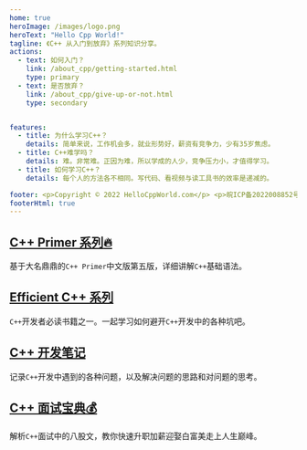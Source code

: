 ```yaml
---
home: true
heroImage: /images/logo.png
heroText: "Hello Cpp World!"
tagline: 《C++ 从入门到放弃》系列知识分享。
actions:
  - text: 如何入门？
    link: /about_cpp/getting-started.html
    type: primary
  - text: 是否放弃？
    link: /about_cpp/give-up-or-not.html
    type: secondary


features:
  - title: 为什么学习C++？
    details: 简单来说，工作机会多，就业形势好，薪资有竞争力，少有35岁焦虑。
  - title: C++难学吗？
    details: 难。非常难。正因为难，所以学成的人少，竞争压力小，才值得学习。
  - title: 如何学习C++？
    details: 每个人的方法各不相同。写代码、看视频与读工具书的效率是递减的。

footer: <p>Copyright © 2022 HelloCppWorld.com</p> <p>皖ICP备2022008852号-1</p>
footerHtml: true
---
```


## [C++ Primer 系列:fire:](./cpp_primer/)
基于大名鼎鼎的`C++ Primer`中文版第五版，详细讲解`C++`基础语法。

## [Efficient C++ 系列](./efficient_cpp/)
`C++`开发者必读书籍之一。一起学习如何避开`C++`开发中的各种坑吧。

## [C++ 开发笔记](./cpp_dev_notes/)
记录`C++`开发中遇到的各种问题，以及解决问题的思路和对问题的思考。

## [C++ 面试宝典:moneybag:](./cpp_interview/)
解析`C++`面试中的八股文，教你快速升职加薪迎娶白富美走上人生巅峰。